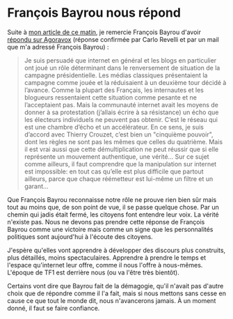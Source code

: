 # François Bayrou nous répond

Suite à [mon article de ce matin](/2007/02/28/les-negationnistes-de-la-blogosphere/), je remercie François Bayrou d'avoir [répondu sur Agoravox](http://www.agoravox.fr/article.php3?id_article=19995&id_forum=397294&var_mode=recalcul#commentaire397294) (réponse confirmée par Carlo Revelli et par un mail que m'a adressé François Bayrou) :

> Je suis persuadé que internet en général et les blogs en particulier ont joué un rôle déterminant dans le renversement de situation de la campagne présidentielle. Les médias classiques présentaient la campagne comme jouée et la réduisaient à un deuxième tour décidé à l’avance. Comme la plupart des Français, les internautes et les blogueurs ressentaient cette situation comme pesante et ne l’acceptaient pas. Mais la communauté internet avait les moyens de donner à sa protestation (j’allais écrire à sa résistance) un écho que les électeurs individuels ne peuvent pas obtenir. C’est le réseau qui est une chambre d’écho et un accélérateur. En ce sens, je suis d’accord avec Thierry Crouzet, c’est bien un "cinquième pouvoir", dont les règles ne sont pas les mêmes que celles du quatrième. Mais il est vrai aussi que cette démultiplication ne peut réussir que si elle représente un mouvement authentique, une vérité... Sur ce sujet comme ailleurs, il faut comprendre que la manipulation sur internet est impossible: en tout cas qu’elle est plus difficile que partout ailleurs, parce que chaque réémetteur est lui-même un filtre et un garant...

Que François Bayrou reconnaisse notre rôle ne prouve rien bien sûr mais tout au moins que, de son point de vue, il se passe quelque chose. Par un chemin qui jadis était fermé, les citoyens font entendre leur voix. La vérité n'existe pas. Nous ne devons pas prendre cette réponse de François Bayrou comme une victoire mais comme un signe que les personnalités politiques sont aujourd'hui à l'écoute des citoyens.

 J'espère qu'elles vont apprendre à développer des discours plus construits, plus détaillés, moins spectaculaires. Apprendre à prendre le temps et l'espace qu'internet leur offre, comme il nous l'offre à nous-mêmes. L'époque de TF1 est derrière nous (ou va l'être très bientôt).

Certains vont dire que Bayrou fait de la démagogie, qu'il n'avait pas d'autre choix que de répondre comme il l'a fait, mais si nous mettons sans cesse en cause ce que tout le monde dit, nous n'avancerons jamais. À un moment donné, il faut se faire confiance.